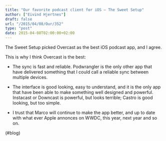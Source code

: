 ```yaml
---
title: "Our favorite podcast client for iOS – The Sweet Setup"
author: ["Eivind Hjertnes"]
draft: false
url: "/2015/04/08/Our/352"
type: "post"
date: 2015-04-08T02:00:00+02:00
---
```


The Sweet Setup picked Overcast as the best iOS podcast app, and I
agree.

This is why I think Overcast is the best:

-   The sync is fast and reliable. Podwrangler is the only other app that
    have delivered something that I could call a reliable sync between
    multiple devices.

-   The interface is good looking, easy to understand, and it is the only
    app that have been able to make something well designed and powerful.
    Instacast or Downcast is powerful, but looks terrible; Castro is good
    looking, but too simple.

-   I trust that Marco will continue to make the app better, and up to
    date with what ever Apple annonces on WWDC, this year, next year and
    so on.

(#blog)

